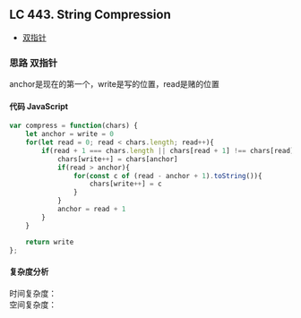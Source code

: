 ## LC 443. String Compression

- [双指针](#思路-双指针)

### 思路 双指针
anchor是现在的第一个，write是写的位置，read是赌的位置
#### 代码 JavaScript

```JavaScript
var compress = function(chars) {
    let anchor = write = 0
    for(let read = 0; read < chars.length; read++){
        if(read + 1 === chars.length || chars[read + 1] !== chars[read]){
            chars[write++] = chars[anchor]
            if(read > anchor){
                for(const c of (read - anchor + 1).toString()){
                    chars[write++] = c
                }
            }
            anchor = read + 1
        }
    }

    return write
};

```

#### 复杂度分析
时间复杂度： </br>
空间复杂度：